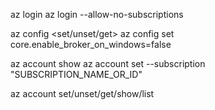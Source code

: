
az login 
az login --allow-no-subscriptions


az config <set/unset/get>
az config set core.enable_broker_on_windows=false


az account show 
az account set --subscription "SUBSCRIPTION_NAME_OR_ID"

az account set/unset/get/show/list